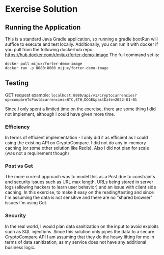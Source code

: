 # Exercise Solution

## Running the Application
This is a standard Java Gradle application, so running a gradle bootRun will suffice to execute and test locally.
Additionally, you can run it with docker if you pull from the following dockerhub repo: https://hub.docker.com/r/mijux/forter-demo-image
The full command set is:
```
docker pull mijux/forter-demo-image
docker run -p 8080:8080 mijux/forter-demo-image
```

## Testing
GET request example:
`localhost:8080/api/v1/cryptocurrencies?op=compareToPast&currencies=BTC,ETH,DOGE&pastDate=2022-01-01`

Since I only spent a limited time on the exercise, there are some thing I did not implement, although I could have given more time.

### Efficiency

In terms of efficient implementation - I only did it as efficient as I could using the existing API on CryptoCompare. I did not do any in-memory caching (or some other solution like Redis).
Also I did not plan for scale (was not a requirement though)

### Post vs Get

The more correct approach was to model this as a Post due to constraints and security issues such as URL max length, URLs being stored in server logs (allowing hackers to learn user behavior) and an issue with client side caching.
In this exercise, to make it easy on the reading/testing and since I'm assuming the data is not sensitive and there are no "shared browser" issues I'm using Get.

### Security

In the real world, I would plan data sanitization on the input to avoid exploits such as SQL injections.
Since this solution only pipes the data to a secure CryptoCompare API I am assuming that they do the heavy lifting for me in terms of data sanitization, as my service does not have any additional business logic.

